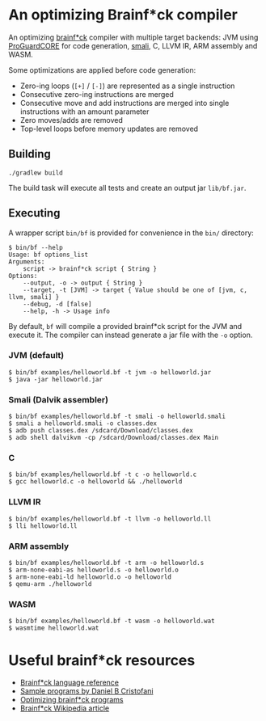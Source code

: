 # An optimizing Brainf*ck compiler

An optimizing [brainf*ck](http://brainfuck.org/brainfuck.html) compiler with multiple target backends: 
JVM using [ProGuardCORE](https://github.com/guardsquare/proguard-core) for code generation, 
[smali](https://github.com/JesusFreke/smali), C, LLVM IR, ARM assembly and WASM.

Some optimizations are applied before code generation:

* Zero-ing loops (`[+]` / `[-]`) are represented as a single instruction
* Consecutive zero-ing instructions are merged
* Consecutive move and add instructions are merged into single instructions with an amount parameter
* Zero moves/adds are removed
* Top-level loops before memory updates are removed

## Building

```shell
./gradlew build
```

The build task will execute all tests and create an output jar `lib/bf.jar`.

## Executing

A wrapper script `bin/bf` is provided for convenience in the `bin/` directory:

```shell
$ bin/bf --help
Usage: bf options_list
Arguments: 
    script -> brainf*ck script { String }
Options: 
    --output, -o -> output { String }
    --target, -t [JVM] -> target { Value should be one of [jvm, c, llvm, smali] }
    --debug, -d [false] 
    --help, -h -> Usage info
```

By default, `bf` will compile a provided brainf*ck script for the JVM and execute it. The compiler
can instead generate a jar file with the `-o` option.

### JVM (default)
 
```shell
$ bin/bf examples/helloworld.bf -t jvm -o helloworld.jar
$ java -jar helloworld.jar
```

### Smali (Dalvik assembler)

```shell
$ bin/bf examples/helloworld.bf -t smali -o helloworld.smali
$ smali a helloworld.smali -o classes.dex
$ adb push classes.dex /sdcard/Download/classes.dex
$ adb shell dalvikvm -cp /sdcard/Download/classes.dex Main
```

### C

```shell
$ bin/bf examples/helloworld.bf -t c -o helloworld.c
$ gcc helloworld.c -o helloworld && ./helloworld
```

### LLVM IR

```shell
$ bin/bf examples/helloworld.bf -t llvm -o helloworld.ll
$ lli helloworld.ll
```

### ARM assembly

```shell
$ bin/bf examples/helloworld.bf -t arm -o helloworld.s
$ arm-none-eabi-as helloworld.s -o helloworld.o
$ arm-none-eabi-ld helloworld.o -o helloworld
$ qemu-arm ./helloworld
```

### WASM

```shell
$ bin/bf examples/helloworld.bf -t wasm -o helloworld.wat
$ wasmtime helloworld.wat
```

# Useful brainf*ck resources

* [Brainf*ck language reference](http://brainfuck.org/brainfuck.html)
* [Sample programs by Daniel B Cristofani](http://brainfuck.org/)
* [Optimizing brainf*ck programs](http://calmerthanyouare.org/2015/01/07/optimizing-brainfuck.html)
* [Brainf*ck Wikipedia article](https://en.wikipedia.org/wiki/Brainfuck)
 
